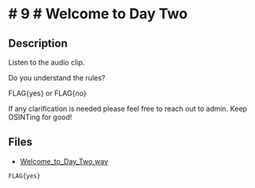 # # 9 # Welcome to Day Two

## Description

Listen to the audio clip.

Do you understand the rules?

FLAG{yes} or FLAG{no}

If any clarification is needed please feel free to reach out to admin.  Keep OSINTing for good!

## Files

* [Welcome_to_Day_Two.wav](<files/Welcome_to_Day_Two.wav>)



```
FLAG{yes}
```


